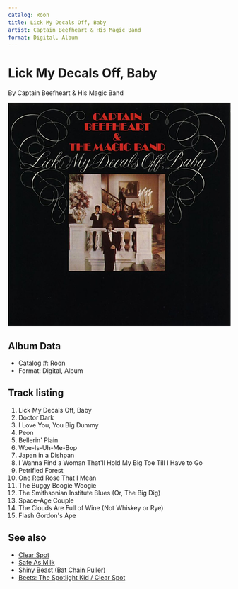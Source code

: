 ```yaml
---
catalog: Roon
title: Lick My Decals Off, Baby
artist: Captain Beefheart & His Magic Band
format: Digital, Album
---
```


# Lick My Decals Off, Baby

By Captain Beefheart & His Magic Band

![](../../assets/albumcovers/Captain_Beefheart_and_His_Magic_Band-Lick_My_Decals_Off__Baby.png)

## Album Data

- Catalog #: Roon
- Format: Digital, Album


## Track listing


1. Lick My Decals Off, Baby
2. Doctor Dark
3. I Love You, You Big Dummy
4. Peon
5. Bellerin' Plain
6. Woe-Is-Uh-Me-Bop
7. Japan in a Dishpan
8. I Wanna Find a Woman That'll Hold My Big Toe Till I Have to Go
9. Petrified Forest
10. One Red Rose That I Mean
11. The Buggy Boogie Woogie
12. The Smithsonian Institute Blues (Or, The Big Dig)
13. Space-Age Couple
14. The Clouds Are Full of Wine (Not Whiskey or Rye)
15. Flash Gordon's Ape


## See also

- [Clear Spot](Clear_Spot.md)
- [Safe As Milk](Safe_As_Milk.md)
- [Shiny Beast (Bat Chain Puller)](Shiny_Beast_Bat_Chain_Puller.md)
- [Beets: The Spotlight Kid / Clear Spot](../../Beets/Captain_Beefheart_and_His_Magic_Band/The_Spotlight_Kid_-_Clear_Spot.md)
